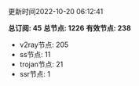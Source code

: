 更新时间2022-10-20 06:12:41

**总订阅: 45**
**总节点: 1226**
**有效节点: 238**
- v2ray节点: 205
- ss节点: 11
- trojan节点: 21
- ssr节点: 1
